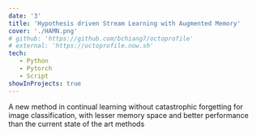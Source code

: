 ```yaml
---
date: '3'
title: 'Hypothesis driven Stream Learning with Augmented Memory'
cover: './HAMN.png'
# github: 'https://github.com/bchiang7/octoprofile'
# external: 'https://octoprofile.now.sh'
tech:
   - Python
   - Pytorch
   - Script
showInProjects: true
---
```

A new method in continual learning without catastrophic forgetting for image classification, with lesser memory space and better performance than the current state of the art methods
<!-- A nicer look at your GitHub profile and repository stats with data visualizations of your top languages and stars. Sort through your top repos by number of stars, forks, and size. -->
